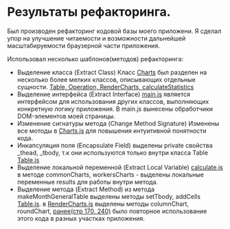 # Результаты рефакторинга.
Был производен рефакторинг кодовой базы моего приложени. Я сделал упор на улучшение читаемости и возможности дальнейшей масштабируемости браузерной части приложения.

Использовал несколько шаблонов(методов) рефакторинга:
* Выделение класса (Extract Class)
 Класс [Charts](https://github.com/kirillEvstrat/statisticsAppForBitrix24/commit/76b076ad9ae66e04ce9e2c35130674365342e8e7) был разделен на несколько более мелких классов, описывающих отдельные сущности. 
[Table, Operation, RenderCharts, calculateStatistics](https://github.com/kirillEvstrat/statisticsAppForBitrix24/commit/d8985201f721461029cb17e025847cc62f856514)
* Выделение интерфейса (Extract Interface)
[main.js](https://github.com/kirillEvstrat/statisticsAppForBitrix24/blob/master/code/js/main.js) 
является интерфейсом для использования других классов, выполняющих конкретную логику приложения. В main.js вынесены обработчики DOM-элементов моей страницы.
* Изменение сигнатуры метода (Change Method Signature)
Изменены все мотоды в [Charts.js]( https://github.com/kirillEvstrat/statisticsAppForBitrix24/commit/76b076ad9ae66e04ce9e2c35130674365342e8e7) для повышения интуитивной понятности кода.
* Инкапсуляция поля (Encapsulate Field)
выделены private свойства _thead, _tbody,  т.к они используются только внутри класса Table
[Table.js](https://github.com/kirillEvstrat/statisticsAppForBitrix24/blob/master/code/js/Table.js)
* Выделение локальной переменной (Extract Local Variable)
[calculate.js](https://github.com/kirillEvstrat/statisticsAppForBitrix24/blob/master/code/js/CalculateStatistics.js) в методе commonCharts, workersCharts - выделены локальные переменные results для работы внутри метода.
* Выделение метода (Extract Method)
из метода  makeMonthGeneralTable выделены методы setTbody, addCells
[Table.js](https://github.com/kirillEvstrat/statisticsAppForBitrix24/blob/master/code/js/Table.js).
в [RenderCharts.js](https://github.com/kirillEvstrat/statisticsAppForBitrix24/blob/master/code/js/RenderCharts.js) выделены методы columnChart, roundChart, [ранее(стр 170, 240)](https://github.com/kirillEvstrat/statisticsAppForBitrix24/commit/76b076ad9ae66e04ce9e2c35130674365342e8e7) было повторное использование этого кода в разных участках приложения.
